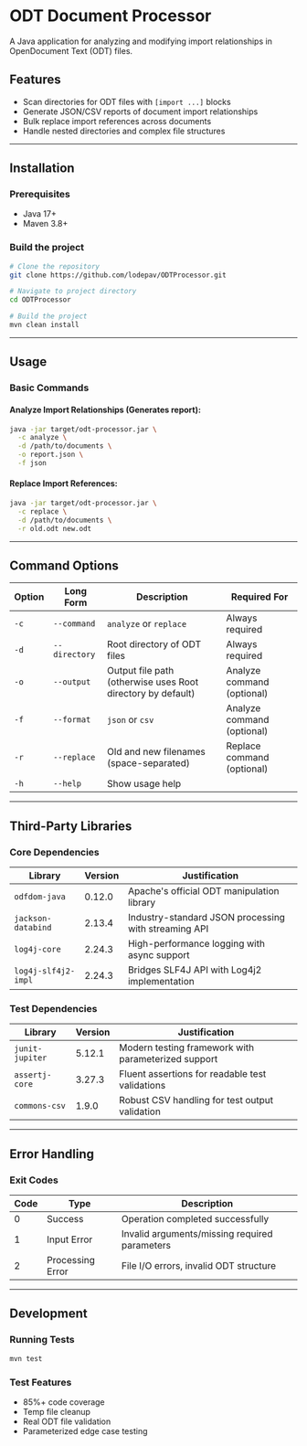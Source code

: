 # ODT Document Processor

A Java application for analyzing and modifying import relationships in OpenDocument Text (ODT) files.

## Features
- Scan directories for ODT files with `[import ...]` blocks
- Generate JSON/CSV reports of document import relationships
- Bulk replace import references across documents
- Handle nested directories and complex file structures

---

## Installation

### Prerequisites
- Java 17+
- Maven 3.8+

### Build the project

```bash
# Clone the repository
git clone https://github.com/lodepav/ODTProcessor.git

# Navigate to project directory
cd ODTProcessor

# Build the project
mvn clean install
```

---

## Usage

### Basic Commands

#### Analyze Import Relationships (Generates report):
```bash
java -jar target/odt-processor.jar \
  -c analyze \
  -d /path/to/documents \
  -o report.json \
  -f json
```

#### Replace Import References:
```bash
java -jar target/odt-processor.jar \
  -c replace \
  -d /path/to/documents \
  -r old.odt new.odt
```

---

## Command Options

| Option | Long Form   | Description                           | Required For       |
|--------|------------|--------------------------------------|--------------------|
| `-c`   | `--command` | `analyze` or `replace`              | Always required    |
| `-d`   | `--directory` | Root directory of ODT files        | Always required    |
| `-o`   | `--output` | Output file path (otherwise uses Root directory by default)                     | Analyze command (optional)   |
| `-f`   | `--format` | `json` or `csv`                      | Analyze command (optional)    |
| `-r`   | `--replace` | Old and new filenames (space-separated)                | Replace command (optional)    |
| `-h`   | `--help`    | Show usage help                      |                |

---

## Third-Party Libraries

### Core Dependencies

| Library              | Version  | Justification                                             |
|----------------------|---------|---------------------------------------------------------|
| `odfdom-java`       | 0.12.0  | Apache's official ODT manipulation library              |
| `jackson-databind`  | 2.13.4  | Industry-standard JSON processing with streaming API    |
| `log4j-core`        | 2.24.3  | High-performance logging with async support             |
| `log4j-slf4j2-impl` | 2.24.3  | Bridges SLF4J API with Log4j2 implementation            |

### Test Dependencies

| Library          | Version  | Justification                                          |
|------------------|---------|------------------------------------------------------|
| `junit-jupiter` | 5.12.1  | Modern testing framework with parameterized support |
| `assertj-core`  | 3.27.3  | Fluent assertions for readable test validations     |
| `commons-csv`   | 1.9.0   | Robust CSV handling for test output validation     |

---

## Error Handling

### Exit Codes

| Code | Type             | Description                                      |
|------|----------------|--------------------------------------------------|
| 0    | Success        | Operation completed successfully                 |
| 1    | Input Error   | Invalid arguments/missing required parameters    |
| 2    | Processing Error | File I/O errors, invalid ODT structure       |

---

## Development

### Running Tests
```bash
mvn test
```

### Test Features
- 85%+ code coverage
- Temp file cleanup
- Real ODT file validation
- Parameterized edge case testing
